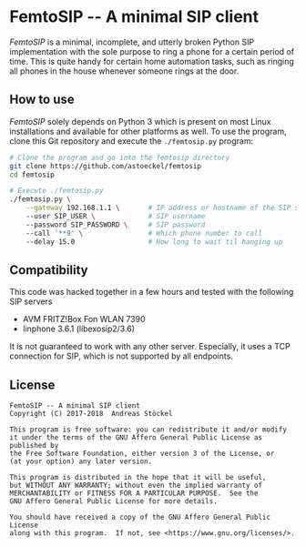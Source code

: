 # FemtoSIP -- A minimal SIP client

*FemtoSIP* is a minimal, incomplete, and utterly broken Python SIP
implementation with the sole purpose to ring a phone for a certain period of
time. This is quite handy for certain home automation tasks, such as ringing all
phones in the house whenever someone rings at the door.

## How to use

*FemtoSIP* solely depends on Python 3 which is present on most Linux
installations and available for other platforms as well. To use the program,
clone this Git repository and execute the `./femtosip.py` program:

```sh
# Clone the program and go into the femtosip directory
git clone https://github.com/astoeckel/femtosip
cd femtosip

# Execute ./femtosip.py
./femtosip.py \
    --gateway 192.168.1.1 \       # IP address or hostname of the SIP server
    --user SIP_USER \             # SIP username
    --password SIP_PASSWORD \     # SIP password
    --call '**9' \                # Which phone number to call
    --delay 15.0                  # How long to wait til hanging up
```


## Compatibility

This code was hacked together in a few hours and tested with the following SIP servers

* AVM FRITZ!Box Fon WLAN 7390
* linphone 3.6.1 (libexosip2/3.6)

It is not guaranteed to work with any other server. Especially, it uses a TCP
connection for SIP, which is not supported by all endpoints.


## License

```
FemtoSIP -- A minimal SIP client
Copyright (C) 2017-2018  Andreas Stöckel

This program is free software: you can redistribute it and/or modify
it under the terms of the GNU Affero General Public License as published by
the Free Software Foundation, either version 3 of the License, or
(at your option) any later version.

This program is distributed in the hope that it will be useful,
but WITHOUT ANY WARRANTY; without even the implied warranty of
MERCHANTABILITY or FITNESS FOR A PARTICULAR PURPOSE.  See the
GNU Affero General Public License for more details.

You should have received a copy of the GNU Affero General Public License
along with this program.  If not, see <https://www.gnu.org/licenses/>.
```
